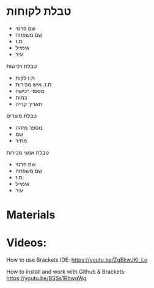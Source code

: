 
טבלת לקוחות
=

-	שם פרטי
-	שם משפחה
-	ת.ז
-	אימייל
-	עיר

טבלת רכישות
-	ת.ז לקוח
-	ת.ז. איש מכירות
-	מספר רכישה
-	כמות
-	תאריך קנייה

טבלת מוצרים
-	מספר מזהה
-	שם
-	מחיר

טבלת אנשי מכירות
-	שם פרטי
-	שם משפחה
-	ת.ז.
-	אימייל
-	עיר


Materials
==
Videos:
===
How to use Brackets IDE: https://youtu.be/ZgEkwJKi_Lo

How to install and work with Github & Brackets: https://youtu.be/BSSs1RbwgWg
